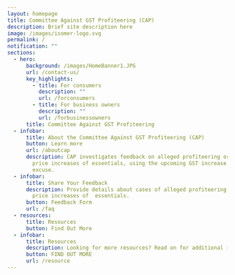```yaml
---
layout: homepage
title: Committee Against GST Profiteering (CAP)
description: Brief site description here
image: /images/isomer-logo.svg
permalink: /
notification: ""
sections:
  - hero:
      background: /images/HomeBanner1.JPG
      url: /contact-us/
      key_highlights:
        - title: For consumers
          description: ""
          url: /forconsumers
        - title: For business owners
          description: ""
          url: /forbusinessowners
      title: Committee Against GST Profiteering
  - infobar:
      title: About the Committee Against GST Profiteering (CAP)
      button: Learn more
      url: /aboutcap
      description: CAP investigates feedback on alleged profiteering or unjustified
        price increases of essentials, using the upcoming GST increase as an
        excuse.
  - infobar:
      title: Share Your Feedback
      description: Provide details about cases of alleged profiteering or unjustified
        price increases of  essentials.
      button: Feedback Form
      url: /faq
  - resources:
      title: Resources
      button: Find Out More
  - infobar:
      title: Resources
      description: Looking for more resources? Read on for additional information.
      button: FIND OUT MORE
      url: /resource
---
```

